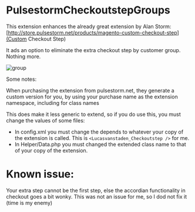# PulsestormCheckoutstepGroups

This extension enhances the already great extension by Alan Storm: [http://store.pulsestorm.net/products/magento-custom-checkout-step](Custom Checkout Step)

It ads an option to eliminate the extra checkout step by customer group. Nothing more.

![group](https://www.proxiblue.com.au/media/wysiwyg/Selection_415_1.png)

Some notes:

When purchasing the extension from pulsestorm.net, they generate a custom version for you, by using your purchase name as the extension namespace, including for class names

This does make it less generic to extend, so if you do use this, you must change the values of some files:

- In config.xml you must change the depends to whatever your copy of the extension is called. This is `<Lucasvanstaden_Checkoutstep />` for me.
- In Helper/Data.php you must changed the extended class name to that of your copy of the extension.

Known issue:
============

Your extra step cannot be the first step, else the accordian functionality in checkout goes a bit wonky. This was not an issue for me, so I dod not fix it (time is my enemy)

